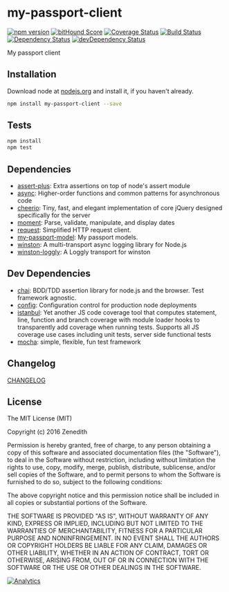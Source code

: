 # my-passport-client
[![npm version](https://badge.fury.io/js/shopping-drive-client.svg)](https://badge.fury.io/js/shopping-drive-client)
[![bitHound Score](https://www.bithound.io/github/shopping-platform/npm-shopping-drive-client/badges/score.svg)](https://www.bithound.io/github/shopping-platform/npm-shopping-drive-client)
[![Coverage Status](https://coveralls.io/repos/shopping-platform/npm-shopping-drive-client/badge.svg?branch=master&service=github)](https://coveralls.io/github/shopping-platform/npm-shopping-drive-client?branch=master)
[![Build Status](https://travis-ci.org/shopping-platform/npm-shopping-drive-client.svg)](https://travis-ci.org/shopping-platform/npm-shopping-drive-client)
[![Dependency Status](https://david-dm.org/shopping-platform/npm-shopping-drive-client.svg)](https://david-dm.org/shopping-platform/npm-shopping-drive-client)
[![devDependency Status](https://david-dm.org/shopping-platform/npm-shopping-drive-client/dev-status.svg)](https://david-dm.org/shopping-platform/npm-shopping-drive-client#info=devDependencies)

My passport client

## Installation

Download node at [nodejs.org](http://nodejs.org) and install it, if you haven't already.

```sh
npm install my-passport-client --save
```


## Tests

```sh
npm install
npm test
```

## Dependencies

- [assert-plus](https://github.com/mcavage/node-assert-plus): Extra assertions on top of node&#39;s assert module
- [async](https://github.com/caolan/async): Higher-order functions and common patterns for asynchronous code
- [cheerio](https://github.com/cheeriojs/cheerio): Tiny, fast, and elegant implementation of core jQuery designed specifically for the server
- [moment](https://github.com/moment/moment): Parse, validate, manipulate, and display dates
- [request](https://github.com/request/request): Simplified HTTP request client.
- [my-passport-model](https://github.com/my-passport/npm-my-passport-model): My passport models.
- [winston](https://github.com/winstonjs/winston): A multi-transport async logging library for Node.js
- [winston-loggly](https://github.com/indexzero/winston-loggly): A Loggly transport for winston

## Dev Dependencies

- [chai](https://github.com/chaijs/chai): BDD/TDD assertion library for node.js and the browser. Test framework agnostic.
- [config](https://github.com/lorenwest/node-config): Configuration control for production node deployments
- [istanbul](https://github.com/gotwarlost/istanbul): Yet another JS code coverage tool that computes statement, line, function and branch coverage with module loader hooks to transparently add coverage when running tests. Supports all JS coverage use cases including unit tests, server side functional tests
- [mocha](https://github.com/mochajs/mocha): simple, flexible, fun test framework

## Changelog

[CHANGELOG](CHANGELOG.md)


## License
The MIT License (MIT)

Copyright (c) 2016 Zenedith

Permission is hereby granted, free of charge, to any person obtaining a copy
of this software and associated documentation files (the "Software"), to deal
in the Software without restriction, including without limitation the rights
to use, copy, modify, merge, publish, distribute, sublicense, and/or sell
copies of the Software, and to permit persons to whom the Software is
furnished to do so, subject to the following conditions:

The above copyright notice and this permission notice shall be included in all
copies or substantial portions of the Software.

THE SOFTWARE IS PROVIDED "AS IS", WITHOUT WARRANTY OF ANY KIND, EXPRESS OR
IMPLIED, INCLUDING BUT NOT LIMITED TO THE WARRANTIES OF MERCHANTABILITY,
FITNESS FOR A PARTICULAR PURPOSE AND NONINFRINGEMENT. IN NO EVENT SHALL THE
AUTHORS OR COPYRIGHT HOLDERS BE LIABLE FOR ANY CLAIM, DAMAGES OR OTHER
LIABILITY, WHETHER IN AN ACTION OF CONTRACT, TORT OR OTHERWISE, ARISING FROM,
OUT OF OR IN CONNECTION WITH THE SOFTWARE OR THE USE OR OTHER DEALINGS IN THE
SOFTWARE.

[![Analytics](https://ga-beacon.appspot.com/UA-76449688-1/shopping-platform/shopping-drive-client/readme?pixel)](https://github.com/shopping-platform/shopping-drive-client)
